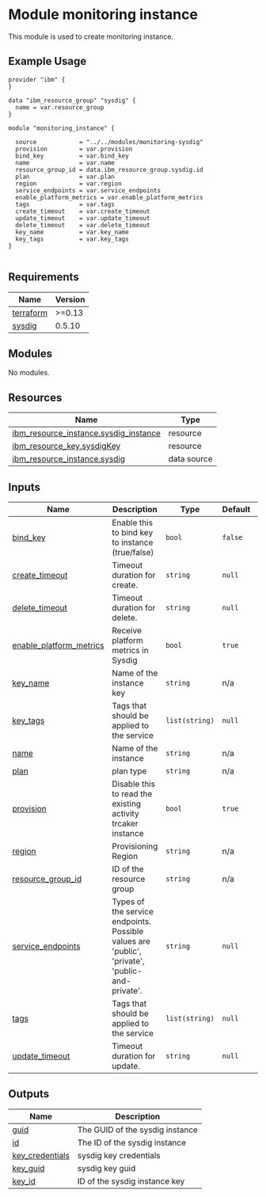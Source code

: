 # Module monitoring instance

This module is used to create monitoring instance.

## Example Usage
```
provider "ibm" {
}

data "ibm_resource_group" "sysdig" {
  name = var.resource_group
}

module "monitoring_instance" {

  source            = "../../modules/monitoring-sysdig"
  provision         = var.provision
  bind_key          = var.bind_key
  name              = var.name
  resource_group_id = data.ibm_resource_group.sysdig.id
  plan              = var.plan
  region            = var.region
  service_endpoints = var.service_endpoints
  enable_platform_metrics = var.enable_platform_metrics
  tags              = var.tags
  create_timeout    = var.create_timeout
  update_timeout    = var.update_timeout
  delete_timeout    = var.delete_timeout
  key_name          = var.key_name
  key_tags          = var.key_tags
}


```

<!-- BEGINNING OF PRE-COMMIT-TERRAFORM DOCS HOOK -->
## Requirements

| Name | Version |
|------|---------|
| <a name="requirement_terraform"></a> [terraform](#requirement\_terraform) | >=0.13 |
| <a name="requirement_sysdig"></a> [sysdig](#requirement\_sysdig) | 0.5.10 |

## Modules

No modules.

## Resources

| Name | Type |
|------|------|
| [ibm_resource_instance.sysdig_instance](https://registry.terraform.io/providers/IBM-Cloud/ibm/latest/docs/resources/resource_instance) | resource |
| [ibm_resource_key.sysdigKey](https://registry.terraform.io/providers/IBM-Cloud/ibm/latest/docs/resources/resource_key) | resource |
| [ibm_resource_instance.sysdig](https://registry.terraform.io/providers/IBM-Cloud/ibm/latest/docs/data-sources/resource_instance) | data source |

## Inputs

| Name | Description | Type | Default | Required |
|------|-------------|------|---------|:--------:|
| <a name="input_bind_key"></a> [bind\_key](#input\_bind\_key) | Enable this to bind key to instance (true/false) | `bool` | `false` | no |
| <a name="input_create_timeout"></a> [create\_timeout](#input\_create\_timeout) | Timeout duration for create. | `string` | `null` | no |
| <a name="input_delete_timeout"></a> [delete\_timeout](#input\_delete\_timeout) | Timeout duration for delete. | `string` | `null` | no |
| <a name="input_enable_platform_metrics"></a> [enable\_platform\_metrics](#input\_enable\_platform\_metrics) | Receive platform metrics in Sysdig | `bool` | `true` | no |
| <a name="input_key_name"></a> [key\_name](#input\_key\_name) | Name of the instance key | `string` | n/a | yes |
| <a name="input_key_tags"></a> [key\_tags](#input\_key\_tags) | Tags that should be applied to the service | `list(string)` | `null` | no |
| <a name="input_name"></a> [name](#input\_name) | Name of the instance | `string` | n/a | yes |
| <a name="input_plan"></a> [plan](#input\_plan) | plan type | `string` | n/a | yes |
| <a name="input_provision"></a> [provision](#input\_provision) | Disable this to read the existing activity trcaker instance | `bool` | `true` | no |
| <a name="input_region"></a> [region](#input\_region) | Provisioning Region | `string` | n/a | yes |
| <a name="input_resource_group_id"></a> [resource\_group\_id](#input\_resource\_group\_id) | ID of the resource group | `string` | n/a | yes |
| <a name="input_service_endpoints"></a> [service\_endpoints](#input\_service\_endpoints) | Types of the service endpoints. Possible values are 'public', 'private', 'public-and-private'. | `string` | `null` | no |
| <a name="input_tags"></a> [tags](#input\_tags) | Tags that should be applied to the service | `list(string)` | `null` | no |
| <a name="input_update_timeout"></a> [update\_timeout](#input\_update\_timeout) | Timeout duration for update. | `string` | `null` | no |

## Outputs

| Name | Description |
|------|-------------|
| <a name="output_guid"></a> [guid](#output\_guid) | The GUID of the sysdig instance |
| <a name="output_id"></a> [id](#output\_id) | The ID of the sysdig instance |
| <a name="output_key_credentials"></a> [key\_credentials](#output\_key\_credentials) | sysdig key credentials |
| <a name="output_key_guid"></a> [key\_guid](#output\_key\_guid) | sysdig key guid |
| <a name="output_key_id"></a> [key\_id](#output\_key\_id) | ID of the sysdig instance key |
<!-- END OF PRE-COMMIT-TERRAFORM DOCS HOOK -->
